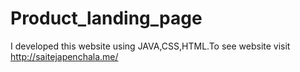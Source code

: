 # Product_landing_page
I developed this website using JAVA,CSS,HTML.To see website visit http://saitejapenchala.me/

